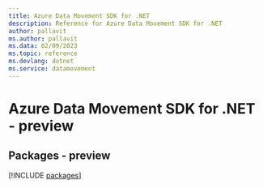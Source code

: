 ```yaml
---
title: Azure Data Movement SDK for .NET
description: Reference for Azure Data Movement SDK for .NET
author: pallavit
ms.author: pallavit
ms.data: 02/09/2023
ms.topic: reference
ms.devlang: dotnet
ms.service: datamovement
---
```

# Azure Data Movement SDK for .NET - preview
## Packages - preview
[!INCLUDE [packages](data-movement-index.md)]